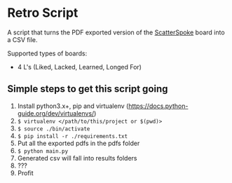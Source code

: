# Retro Script

A script that turns the PDF exported version of the [ScatterSpoke](https://www.scatterspoke.com/) board into a CSV file.

Supported types of boards:
- 4 L's (Liked, Lacked, Learned, Longed For)

## Simple steps to get this script going

1. Install python3.x+, pip and virtualenv (https://docs.python-guide.org/dev/virtualenvs/)
2. `$ virtualenv </path/to/this/project or $(pwd)>`
3. `$ source ./bin/activate`
4. `$ pip install -r ./requirements.txt`
5. Put all the exported pdfs in the pdfs folder
6. `$ python main.py`
7. Generated csv will fall into results folders
8. ???
9. Profit

